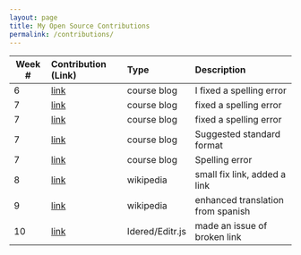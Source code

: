 ```yaml
---
layout: page
title: My Open Source Contributions
permalink: /contributions/
---
```


<!-- 
Type of the contribution should be "Wikipedia edit", "OpenStreet Map feature", "Documentation", "Course website", "Blog", 
"Browse Add-on", etc. 

The descriptioin should include a brief summary of what you did. 

Replace the first row with your contribution. 

--> 





| Week #       | Contribution (Link)  | Type  | Description | 
|---|:---|:---|:---| 
|  6   | [link](https://github.com/nyu-ossd-s19/vivfang-weekly/issues/1)    | course blog    |   I fixed a spelling error  |
|  7  | [link](https://github.com/nyu-ossd-s19/ericachio-weekly/issues/1)    | course blog    |  fixed a spelling error    |
|  7   | [link](https://github.com/nyu-ossd-s19/hassan3095-weekly/issues/2)    | course blog    |  fixed a spelling error  |
|  7   | [link](https://github.com/nyu-ossd-s19/StanimalTheMan-weekly/issues/2)  | course blog  | Suggested standard format |
|  7   | [link](https://github.com/nyu-ossd-s19/anthonykyi-weekly/issues/5)    | course blog   | Spelling error    |
| 8   | [link](https://en.wikipedia.org/wiki/Special:Contributions/AngelinaU) | wikipedia | small fix link, added a link |
| 9 | [link](https://en.wikipedia.org/wiki/Special:Contributions/AngelinaU) | wikipedia | enhanced translation from spanish |
| 10 | [link](https://github.com/Idered/Editr.js/issues/36) | Idered/Editr.js | made an issue of broken link |
